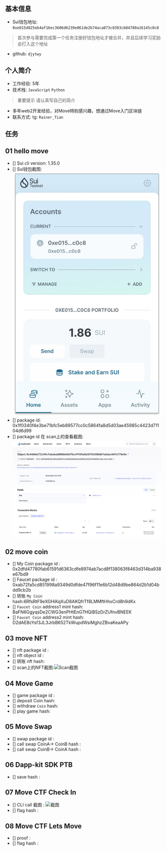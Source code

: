 ## 基本信息
- Sui钱包地址: `0xe015d825eb4af16ec3606d6239e061de2b74aca873c8303cb84780a16145c0c8`
> 首次参与需要完成第一个任务注册好钱包地址才被合并，并且后续学习奖励会打入这个地址
- github: `djytwy`

## 个人简介
- 工作经验: 5年
- 技术栈: `JavaScript` `Python`
> 重要提示 请认真写自己的简介
- 多年web2开发经验，对Move特别感兴趣，想通过Move入门区块链
- 联系方式: tg: `Rainer_Tian` 

## 任务

##   01 hello move  
- [] Sui cli version: 1.35.0
- [] Sui钱包截图: ![Sui钱包截图](./images/wallet.jpg)
- [] package id: 0x1f0340f4e3be71bfc5eb89577cc0c5864fa8d5d03ae45985c4423d71104d6d99
- [] package id 在 scan上的查看截图:![Scan截图](./images/task1_scan.jpg)

##   02 move coin
- [] My Coin package id : 0x2dfd47780fab61591d6363cdfe8974ab7acd8f138063f8463d314ba938e67bd9
- [] Faucet package id : 0xab72fa5cd851998a9349d0dfde47f96f11e6b12d48d9be864d2b1d04bdd9cb2b
- [] 转账 `My Coin` hash:6RfsRtF9eXGHiKqXuD8AKQfrTf8LMMftHhxCrd8h9dKx
- [] `Faucet Coin` address1 mint hash: BaFN6GgyqsDe2CWG3enPHtEnG7HQiBSzDrZUfnvBNEEK
- [] `Faucet Coin` address2 mint hash: D2dAE8cYsf3JL3JrbB652TkWupdWsiMghzZBvaKeaAPy

##   03 move NFT
- [] nft package id :
- [] nft object id : 
- [] 转账 nft  hash:
- [] scan上的NFT截图:![Scan截图](./images/你的图片地址)

##   04 Move Game
- [] game package id :
- [] deposit Coin hash:
- [] withdraw `Coin` hash:
- [] play game hash:

##   05 Move Swap
- [] swap package id :
- [] call swap CoinA-> CoinB  hash :
- [] call swap CoinB-> CoinA  hash :

##   06 Dapp-kit SDK PTB
- [] save hash :

##   07 Move CTF Check In
- [] CLI call 截图 : ![截图](./images/你的图片地址)
- [] flag hash :

##   08 Move CTF Lets Move
- [] proof : 
- [] flag hash :
